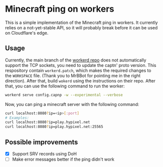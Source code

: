 # Minecraft ping on workers

This is a simple implementation of the Minecraft ping in workers. It currently relies on a not-yet-stable API, so it will probably break before it can be used on Cloudflare's edge.

## Usage

Currently, the main branch of the [workerd repo](https://github.com/cloudflare/workerd) does not automatically support the TCP sockets, you need to update the captn' proto version. This respository contain `workerd.patch`, which makes the required changes to the `WORKSPACE` file. (Thank you to MrBBot for pointing me in the right direction). After that, build `wokerd` using the instructions on their repo. After that, you can use the following command to run the worker:

```bash
workerd serve config.capnp -w --experimental --verbose
```

Now, you can ping a minecraft server with the following command:

```bash
curl localhost:8080?ip=<ip>[:port]
# Examples:
curl localhost:8080?ip=play.hypixel.net
curl localhost:8080?ip=play.hypixel.net:25565
```

## Possible improvements

- [x] Support SRV records using DoH
- [ ] Make error messages better if the ping didn't work

